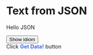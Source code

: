 <h1>Text from JSON</h1>

<div>
  <p>Hello JSON</p>
  <button id="btn1">Show idiom</button>
  <div id="data-container">Click <b style="color:royalblue;">Get Data!</b> button</div>
</div>

<dl id="quote"></dl>


<script>
var btn = $("#btn1");

// handle click and add class
btn.on("click", function(e) {

  $.ajax({
    url: "https://martinbarge.github.io/sml5202-19-sts/datasets/idioms.json",
    dataType: "json"
  }).done(function(result) {
    let id = Math.floor(Math.random() * 5);
    let idiom = result['idioms'][id]['idiom'];
    let meaning = result['idioms'][id]['meaning'];
    let example = result['idioms'][id]['example'];

    let dstring = "Idiom: " + idiom + " Meaning: " + meaning + " Example: " + example;
    //dataContainer.text(dstring);
    
    document.querySelector("#quote").innerHTML = "<dt>" + idiom + "</dt>" + "<dd><strong>Example:</strong> " + example + "</dd><dd><strong>Meaning:</strong> " + meaning + "</dd>" ;
  });
});
</script>
